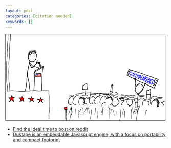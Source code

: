 ```yaml
---
layout: post
categories: [citation needed]
keywords: []
---
```


![citation-needed](/static/posts/citation-needed/xkcd_protester.png)

* [Find the Ideal time to post on reddit](https://dashboard.laterforreddit.com/analysis/)
* [Duktape is an embeddable Javascript engine, with a focus on portability and compact footprint](https://duktape.org/)
